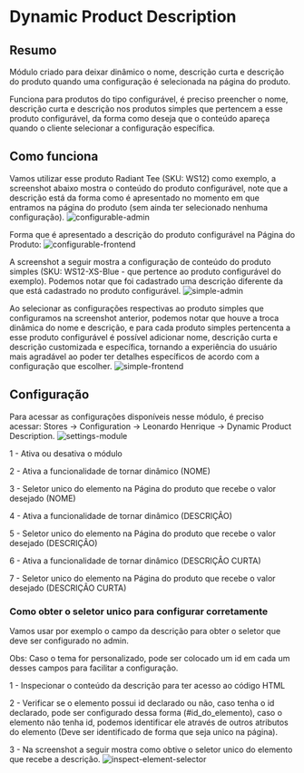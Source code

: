 # Dynamic Product Description

## Resumo
Módulo criado para deixar dinâmico o nome, descrição curta e descrição do produto quando uma configuração é selecionada na página do produto.

Funciona para produtos do tipo configurável, é preciso preencher o nome, descrição curta e descrição nos produtos simples que pertencem a esse produto configurável, da forma como deseja que o conteúdo apareça quando o cliente selecionar a configuração específica.

## Como funciona
Vamos utilizar esse produto Radiant Tee (SKU: WS12) como exemplo, a screenshot abaixo mostra o conteúdo do produto configurável, note que a descrição está da forma como é apresentado no momento em que entramos na página do produto (sem ainda ter selecionado nenhuma configuração). 
![configurable-admin](https://user-images.githubusercontent.com/43687466/218550817-5cd3aa91-9bf7-44fa-9a46-28578603b422.png)

Forma que é apresentado a descrição do produto configurável na Página do Produto:
![configurable-frontend](https://user-images.githubusercontent.com/43687466/218550824-0a9c051d-24ae-4ef4-b07c-4d19e5e3e266.png)

A screenshot a seguir mostra a configuração de conteúdo do produto simples (SKU: WS12-XS-Blue - que pertence ao produto configurável do exemplo).
Podemos notar que foi cadastrado uma descrição diferente da que está cadastrado no produto configurável.
![simple-admin](https://user-images.githubusercontent.com/43687466/218550844-b2a763c7-64e1-4795-aab1-158f8f3d54ab.png)

Ao selecionar as configurações respectivas ao produto simples que configuramos na screenshot anterior, podemos notar que houve a troca dinâmica do nome e descrição, e para cada produto simples pertencenta a esse produto configurável é possível adicionar nome, descrição curta e descrição customizada e específica, tornando a experiência do usuário mais agradável ao poder ter detalhes específicos de acordo com a configuração que escolher.
![simple-frontend](https://user-images.githubusercontent.com/43687466/218550854-190badba-88ab-4d3c-8391-215e56181bc5.png)

## Configuração
Para acessar as configurações disponíveis nesse módulo, é preciso acessar: Stores -> Configuration -> Leonardo Henrique -> Dynamic Product Description.
![settings-module](https://user-images.githubusercontent.com/43687466/218550785-98833bf4-b0db-4ace-8ab9-1c02856fa24a.png)

1 - Ativa ou desativa o módulo

2 - Ativa a funcionalidade de tornar dinâmico (NOME)

3 - Seletor unico do elemento na Página do produto que recebe o valor desejado (NOME)

4 - Ativa a funcionalidade de tornar dinâmico (DESCRIÇÂO)

5 - Seletor unico do elemento na Página do produto que recebe o valor desejado (DESCRIÇÂO)

6 - Ativa a funcionalidade de tornar dinâmico (DESCRIÇÂO CURTA)

7 - Seletor unico do elemento na Página do produto que recebe o valor desejado (DESCRIÇÂO CURTA)

### Como obter o seletor unico para configurar corretamente
Vamos usar por exemplo o campo da descrição para obter o seletor que deve ser configurado no admin.

Obs: Caso o tema for personalizado, pode ser colocado um id em cada um desses campos para facilitar a configuração.

1 - Inspecionar o conteúdo da descrição para ter acesso ao código HTML

2 - Verificar se o elemento possui id declarado ou não, caso tenha o id declarado, pode ser configurado dessa forma (#id_do_elemento), caso o elemento não tenha id,
podemos identificar ele através de outros atributos do elemento (Deve ser identificado de forma que seja unico na página).

3 - Na screenshot a seguir mostra como obtive o seletor unico do elemento que recebe a descrição.
![inspect-element-selector](https://user-images.githubusercontent.com/43687466/218550877-146a4eca-c34a-4838-a123-0b7f61342a99.png)

